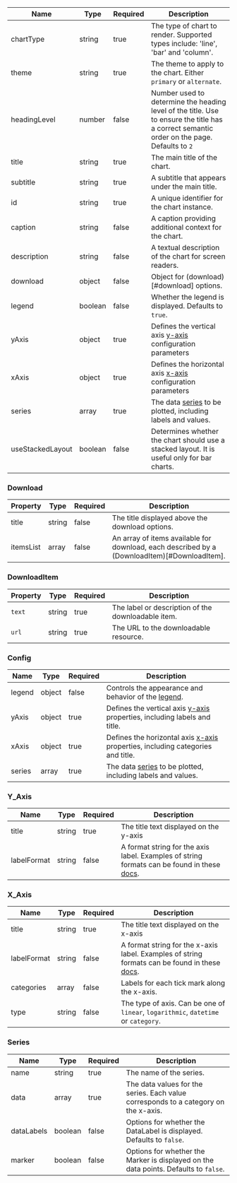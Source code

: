 | Name             | Type    | Required | Description                                                                                                                                |
| ---------------- | ------- | -------- | ------------------------------------------------------------------------------------------------------------------------------------------ |
| chartType        | string  | true     | The type of chart to render. Supported types include: 'line', 'bar' and 'column'.                                                          |
| theme            | string  | true     | The theme to apply to the chart. Either `primary` or `alternate`.                                                                          |
| headingLevel     | number  | false    | Number used to determine the heading level of the title. Use to ensure the title has a correct semantic order on the page. Defaults to `2` |
| title            | string  | true     | The main title of the chart.                                                                                                               |
| subtitle         | string  | true     | A subtitle that appears under the main title.                                                                                              |
| id               | string  | true     | A unique identifier for the chart instance.                                                                                                |
| caption          | string  | false    | A caption providing additional context for the chart.                                                                                      |
| description      | string  | false    | A textual description of the chart for screen readers.                                                                                     |
| download         | object  | false    | Object for (download)[#download] options.                                                                                                  |
| legend           | boolean | false    | Whether the legend is displayed. Defaults to `true`.                                                                                       |
| yAxis            | object  | true     | Defines the vertical axis [y-axis](#y_axis) configuration parameters                                                                       |
| xAxis            | object  | true     | Defines the horizontal axis [x-axis](#x_axis) configuration parameters                                                                     |
| series           | array   | true     | The data [series](#series) to be plotted, including labels and values.                                                                     |
| useStackedLayout | boolean | false    | Determines whether the chart should use a stacked layout. It is useful only for bar charts.                                                |

### Download

| Property  | Type   | Required | Description                                                                                  |
| --------- | ------ | -------- | -------------------------------------------------------------------------------------------- |
| title     | string | false    | The title displayed above the download options.                                              |
| itemsList | array  | false    | An array of items available for download, each described by a (DownloadItem)[#DownloadItem]. |

### DownloadItem

| Property | Type   | Required | Description                                        |
| -------- | ------ | -------- | -------------------------------------------------- |
| `text`   | string | true     | The label or description of the downloadable item. |
| `url`    | string | true     | The URL to the downloadable resource.              |

### Config

| Name   | Type   | Required | Description                                                                               |
| ------ | ------ | -------- | ----------------------------------------------------------------------------------------- |
| legend | object | false    | Controls the appearance and behavior of the [legend](#legend).                            |
| yAxis  | object | true     | Defines the vertical axis [y-axis](#y_axis) properties, including labels and title.       |
| xAxis  | object | true     | Defines the horizontal axis [x-axis](#x_axis) properties, including categories and title. |
| series | array  | true     | The data [series](#series) to be plotted, including labels and values.                    |

### Y_Axis

| Name        | Type   | Required | Description                                                                                                                                             |
| ----------- | ------ | -------- | ------------------------------------------------------------------------------------------------------------------------------------------------------- |
| title       | string | true     | The title text displayed on the y-axis                                                                                                                  |
| labelFormat | string | false    | A format string for the axis label. Examples of string formats can be found in these [docs](https://www.highcharts.com/docs/chart-concepts/templating). |

### X_Axis

| Name        | Type   | Required | Description                                                                                                                                               |
| ----------- | ------ | -------- | --------------------------------------------------------------------------------------------------------------------------------------------------------- |
| title       | string | true     | The title text displayed on the x-axis                                                                                                                    |
| labelFormat | string | false    | A format string for the x-axis label. Examples of string formats can be found in these [docs](https://www.highcharts.com/docs/chart-concepts/templating). |
| categories  | array  | false    | Labels for each tick mark along the x-axis.                                                                                                               |
| type        | string | false    | The type of axis. Can be one of `linear`, `logarithmic`, `datetime` or `category`.                                                                        |

### Series

| Name       | Type    | Required | Description                                                                          |
| ---------- | ------- | -------- | ------------------------------------------------------------------------------------ |
| name       | string  | true     | The name of the series.                                                              |
| data       | array   | true     | The data values for the series. Each value corresponds to a category on the x-axis.  |
| dataLabels | boolean | false    | Options for whether the DataLabel is displayed. Defaults to `false`.                 |
| marker     | boolean | false    | Options for whether the Marker is displayed on the data points. Defaults to `false`. |
